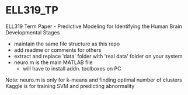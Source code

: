 # ELL319_TP
ELL319 Term Paper - Predictive Modeling for Identifying the Human Brain Developmental Stages

- maintain the same file structure as this repo
- add readme or comments for others 
- extract and replace 'data' folder with 'real data' folder on your system
- neuro.m is the main MATLAB file
    - will have to install addn. toolboxes on PC

Note: neuro.m is only for k-means and finding optimal number of clusters
Kaggle is for training SVM and predicting abnormality
